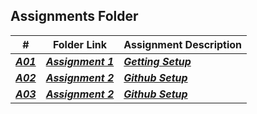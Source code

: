 ##  Assignments Folder

|   #   | Folder Link | Assignment Description |
| :---: | ----------- | ---------------------- |
| ***<a href="https://github.com/rugbyprof/4553-Spatial-DS/tree/master/Assignments/A01">A01</a>*** | ***<a href="https://github.com/rugbyprof/4553-Spatial-DS/tree/master/Assignments/A01"> Assignment 1 </a>*** | ***<a href="https://github.com/rugbyprof/4553-Spatial-DS/tree/master/Assignments/A01"> Getting Setup</a>*** | ***<a href="https://github.com/rugbyprof/4553-Spatial-DS/tree/master/Assignments/A01"> 01-13-2022 (Thursday @ 9:30 a.m.)</a>*** | 2 |
| ***<a href="https://github.com/rugbyprof/4553-Spatial-DS/tree/master/Assignments/A02">A02</a>*** | ***<a href="https://github.com/rugbyprof/4553-Spatial-DS/tree/master/Assignments/A02"> Assignment 2 </a>*** | ***<a href="https://github.com/rugbyprof/4553-Spatial-DS/tree/master/Assignments/A02"> Github Setup</a>*** | ***<a href="https://github.com/rugbyprof/4553-Spatial-DS/tree/master/Assignments/A02"> 01-13-2022 (Thursday @ 12:30 p.m.)</a>*** | 2 |
| ***<a href="https://github.com/rugbyprof/4553-Spatial-DS/tree/master/Assignments/A03">A03</a>*** | ***<a href="https://github.com/rugbyprof/4553-Spatial-DS/tree/master/Assignments/A03"> Assignment 2 </a>*** | ***<a href="https://github.com/rugbyprof/4553-Spatial-DS/tree/master/Assignments/A03"> Github Setup</a>*** | ***<a href="https://github.com/rugbyprof/4553-Spatial-DS/tree/master/Assignments/A03"> 01-18-2022 (Thursday @ 12:30 p.m.)</a>*** | 7 |

